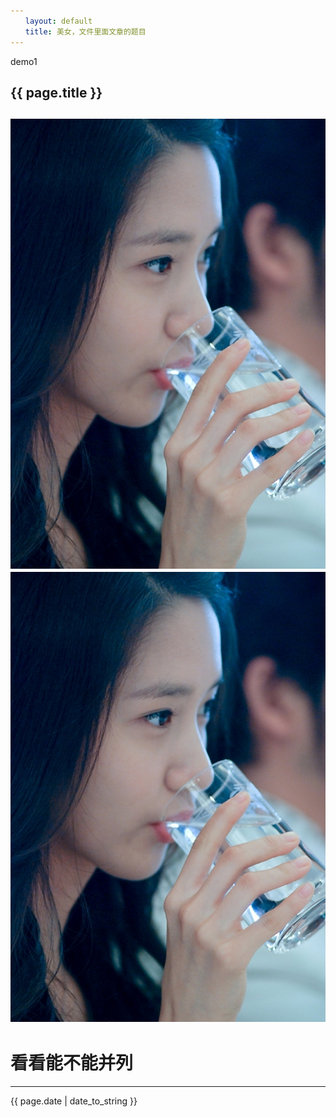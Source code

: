 ```yaml
---
　　layout: default
　　title: 美女，文件里面文章的题目
---
```

demo1
## {{ page.title }}


![此处输入图片的描述][1] ![美女诶][2]
---------------------
# 看看能不能并列
------------------------
{{ page.date | date_to_string }}


  [1]: https://raw.githubusercontent.com/funzmg/picture/gh-pages/123232.jpg
  [2]: https://raw.githubusercontent.com/funzmg/picture/gh-pages/123232.jpg
